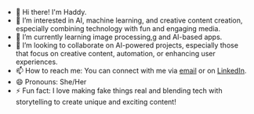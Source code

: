 - 👋 Hi there! I'm Haddy.
- 👀 I’m interested in AI, machine learning, and creative content creation, especially combining technology with fun and engaging media.
- 🌱 I’m currently learning image processing,g and AI-based apps.
- 💞️ I’m looking to collaborate on AI-powered projects, especially those that focus on creative content, automation, or enhancing user experiences.
- 📫 How to reach me: You can connect with me via [email](eagledew32@gmail.com) or on [LinkedIn](-linkedin-url).
- 😄 Pronouns: She/Her
- ⚡ Fun fact: I love making fake things real and blending tech with storytelling to create unique and exciting content!



<!---
haddypymamba/haddypymamba is a ✨ special ✨ repository because its `README.md` (this file) appears on your GitHub profile.
You can click the Preview link to take a look at your changes.
--->
